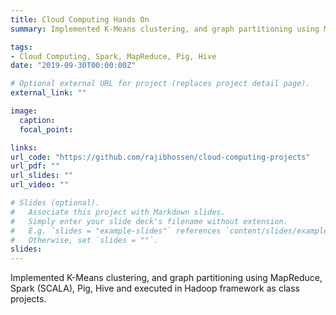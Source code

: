 ```yaml
---
title: Cloud Computing Hands On
summary: Implemented K-Means clustering, and graph partitioning using MapReduce, Spark (SCALA), Pig, Hive and executed in Hadoop framework as class projects.

tags:
- Cloud Computing, Spark, MapReduce, Pig, Hive
date: "2019-09-30T00:00:00Z"

# Optional external URL for project (replaces project detail page).
external_link: ""

image:
  caption: 
  focal_point:

links:
url_code: "https://github.com/rajibhossen/cloud-computing-projects"
url_pdf: ""
url_slides: ""
url_video: ""

# Slides (optional).
#   Associate this project with Markdown slides.
#   Simply enter your slide deck's filename without extension.
#   E.g. `slides = "example-slides"` references `content/slides/example-slides.md`.
#   Otherwise, set `slides = ""`.
slides:
---
```


Implemented K-Means clustering, and graph partitioning using MapReduce, Spark (SCALA), Pig, Hive and executed in Hadoop framework as class projects.